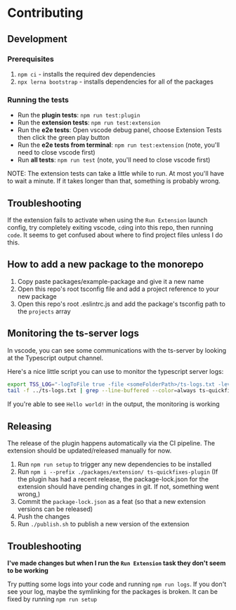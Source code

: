 # Contributing

## Development

### Prerequisites

1. `npm ci` - installs the required dev dependencies
2. `npx lerna bootstrap` - installs dependencies for all of the packages

### Running the tests

- Run the **plugin tests**: `npm run test:plugin`
- Run the **extension tests**: `npm run test:extension`
- Run the **e2e tests**: Open vscode debug panel, choose Extension Tests then click the green play button
- Run the **e2e tests from terminal**: `npm run test:extension` (note, you'll need to close vscode first)
- Run **all tests**: `npm run test` (note, you'll need to close vscode first)

NOTE: The extension tests can take a little while to run. At most you'll have to wait
a minute. If it takes longer than that, something is probably wrong.

## Troubleshooting

If the extension fails to activate when using the `Run Extension` launch config,
try completely exiting vscode, `cd`ing into this repo, then running `code`.
It seems to get confused about where to find project files unless I do this.

## How to add a new package to the monorepo

1. Copy paste packages/example-package and give it a new name
2. Open this repo's root tsconfig file and add a project reference to your new package
3. Open this repo's root .eslintrc.js and add the package's tsconfig path to the `projects` array

## Monitoring the ts-server logs

In vscode, you can see some communications with the ts-server by looking at the Typescript output channel.

Here's a nice little script you can use to monitor the typescript server logs:

```bash
export TSS_LOG="-logToFile true -file <someFolderPath>/ts-logs.txt -level verbose"
tail -f ../ts-logs.txt | grep --line-buffered --color=always ts-quickfixes-plugin
```

If you're able to see `Hello world!` in the output, the monitoring is working

## Releasing

The release of the plugin happens automatically via the CI pipeline. The extension
should be updated/released manually for now.

1. Run `npm run setup` to trigger any new dependencies to be installed
2. Run `npm i --prefix ./packages/extension/ ts-quickfixes-plugin` (If the plugin
  has had a recent release, the package-lock.json for the extension should have
  pending changes in git. If not, something went wrong,)
3. Commit the `package-lock.json` as a feat (so that a new extension versions can be released)
4. Push the changes
5. Run `./publish.sh` to publish a new version of the extension

## Troubleshooting

**I've made changes but when I run the `Run Extension` task they don't seem to be working**

Try putting some logs into your code and running `npm run logs`. If you don't see your log,
maybe the symlinking for the packages is broken. It can be fixed by running `npm run setup`
